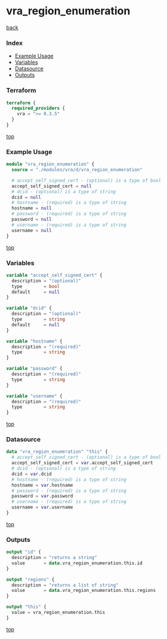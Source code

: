 # vra_region_enumeration

[back](../vra.md)

### Index

- [Example Usage](#example-usage)
- [Variables](#variables)
- [Datasource](#datasource)
- [Outputs](#outputs)

### Terraform

```terraform
terraform {
  required_providers {
    vra = ">= 0.3.5"
  }
}
```

[top](#index)

### Example Usage

```terraform
module "vra_region_enumeration" {
  source = "./modules/vra/d/vra_region_enumeration"

  # accept_self_signed_cert - (optional) is a type of bool
  accept_self_signed_cert = null
  # dcid - (optional) is a type of string
  dcid = null
  # hostname - (required) is a type of string
  hostname = null
  # password - (required) is a type of string
  password = null
  # username - (required) is a type of string
  username = null
}
```

[top](#index)

### Variables

```terraform
variable "accept_self_signed_cert" {
  description = "(optional)"
  type        = bool
  default     = null
}

variable "dcid" {
  description = "(optional)"
  type        = string
  default     = null
}

variable "hostname" {
  description = "(required)"
  type        = string
}

variable "password" {
  description = "(required)"
  type        = string
}

variable "username" {
  description = "(required)"
  type        = string
}
```

[top](#index)

### Datasource

```terraform
data "vra_region_enumeration" "this" {
  # accept_self_signed_cert - (optional) is a type of bool
  accept_self_signed_cert = var.accept_self_signed_cert
  # dcid - (optional) is a type of string
  dcid = var.dcid
  # hostname - (required) is a type of string
  hostname = var.hostname
  # password - (required) is a type of string
  password = var.password
  # username - (required) is a type of string
  username = var.username
}
```

[top](#index)

### Outputs

```terraform
output "id" {
  description = "returns a string"
  value       = data.vra_region_enumeration.this.id
}

output "regions" {
  description = "returns a list of string"
  value       = data.vra_region_enumeration.this.regions
}

output "this" {
  value = vra_region_enumeration.this
}
```

[top](#index)